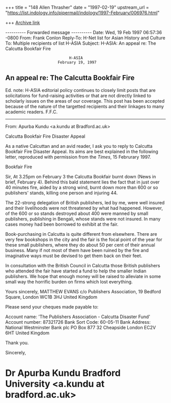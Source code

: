 +++
title = "148 Allen Thrasher"
date = "1997-02-19"
upstream_url = "https://list.indology.info/pipermail/indology/1997-February/006976.html"

+++
[Archive link](https://list.indology.info/pipermail/indology/1997-February/006976.html)



---------- Forwarded message ----------
Date: Wed, 19 Feb 1997 06:57:36 -0800
From: Frank Conlon <conlon at u.washington.edu>
Reply-To: H-Net list for Asian History and Culture <H-ASIA at h-net.msu.edu>
To: Multiple recipients of list H-ASIA <H-ASIA at h-net.msu.edu>
Subject: H-ASIA: An appeal re: The Calcutta Bookfair Fire

                                H-ASIA
                           February 19, 1997

An appeal re: The Calcutta Bookfair Fire
---------
Ed. note:
H-ASIA editorial policy continues to closely limit posts that are
solicitations for fund-raising activities or that are not directly
linked to scholarly issues on the areas of our coverage.  This
post has been accepted because of the nature of the targetted
recipients and their linkages to many academic readers.     F.F.C.
***************************************************************************
From: Apurba Kundu <a.kundu at Bradford.ac.uk>

Calcutta Bookfair Fire Disaster Appeal

As a native Calcuttan and an avid reader, I ask you to reply
to Calcutta Bookfair Fire Disaster Appeal. Its aims are best
explained in the following letter, reproduced with permission
from the _Times_, 15 Februrary 1997.

Bookfair Fire

Sir, At 3.25pm on February 3 the Calcutta Bookfair burnt down
(News in brief, February 4). Behind this bald statement lies
the fact that in just over 40 minutes fire, aided by a strong
wind, burnt down more than 600 or so publishers' stands,
killing one person and injuring 44.

The 22-strong delegation of British publishers, led by me,
were well insured and their livelihoods were not threatened
by what had happened. However, of the 600 or so stands
destroyed about 400 were manned by small publishers,
publishing in Bengali, whose stands were not insured. In many
cases money had been borrowed to exhibit at the fair.

Book-purchasing in Calcutta is quite different from elsewhere.
There are very few bookshops in the city and the fair is the
focal point of the year for these small publishers, where they
do about 50 per cent of their annual business. Many if not
most of them have been ruined by the fire and imaginative ways
must be devised to get them back on their feet.

In consultation with the British Council in Calcutta those
British publishers who attended the fair have started a fund
to help the smaller Indian publishers. We hope that enough
money will be raised to alleviate in some small way the
horrific burden on firms which lost everything.

Yours sincerely,
MATTHEW EVANS
c/o Publishers Association,
19 Bedford Square,
London WC1B 3HJ
United Kingdom

Please send your cheques made payable to:

Account name:   'The Publishers Association - Calcutta Disaster Fund'
Account number: 87321726
Bank Sort Code: 60-05-11
Bank Address:   National Westminster Bank plc
                PO Box 877
                32 Cheapside
                London EC2V 6HT
                United Kingdom

Thank you.

Sincerely,

Dr Apurba Kundu
Bradford University
<a.kundu at bradford.ac.uk>
===========================================================================





